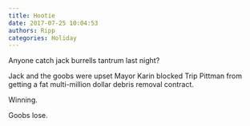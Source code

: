 ```yaml
---
title: Hootie
date: 2017-07-25 10:04:53
authors: Ripp
categories: Holiday
---
```


 Anyone catch jack burrells tantrum last night?

Jack and the goobs were upset Mayor Karin blocked Trip Pittman from getting a fat multi-million dollar debris removal contract.

Winning.

Goobs lose.